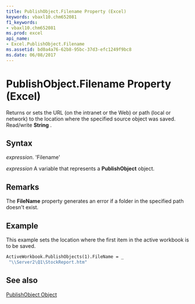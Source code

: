 ```yaml
---
title: PublishObject.Filename Property (Excel)
keywords: vbaxl10.chm652081
f1_keywords:
- vbaxl10.chm652081
ms.prod: excel
api_name:
- Excel.PublishObject.Filename
ms.assetid: bd0a4a76-62b8-95bc-37d3-efc1249f9bc8
ms.date: 06/08/2017
---
```



# PublishObject.Filename Property (Excel)

Returns or sets the URL (on the intranet or the Web) or path (local or network) to the location where the specified source object was saved. Read/write  **String** .


## Syntax

 _expression_. 'Filename'

 _expression_ A variable that represents a **PublishObject** object.


## Remarks

The  **FileName** property generates an error if a folder in the specified path doesn't exist.


## Example

This example sets the location where the first item in the active workbook is to be saved.


```vb
ActiveWorkbook.PublishObjects(1).FileName = _ 
 "\\Server2\Q1\StockReport.htm"
```


## See also


[PublishObject Object](Excel.PublishObject.md)

